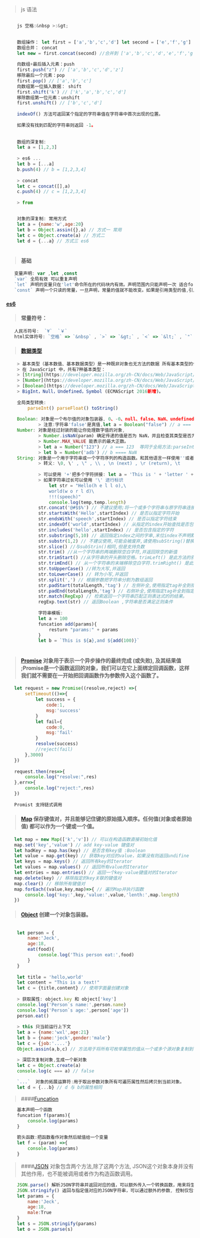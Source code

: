 > js 语法
```js

	js 空格:&nbsp >:&gt;
	

	数组操作： let first = ['a','b','c','d'] let second = ['e','f','g']
	数组合并： concat
	let new = first.concat(second) //合并到 ['a','b','c','d','e','f','g'] 
	
	向数组+最后插入元素：push
	first.push("z") // ['a','b','c','d','z']
	移除最后一个元素：pop
	first.pop() // ['a','b','c']
	向数组第一位插入数据： shift
	first.shift('k') // ['k','a','b','c','d']
	移除数组第一位元素：unshift
	first.unshift() // ['b','c','d']
	
	indexOf() 方法可返回某个指定的字符串值在字符串中首次出现的位置。
	
	如果没有找到匹配的字符串则返回 -1。
	
	
	数组的深复制:
	let a = [1,2,3]
	
	> es6 ...
	let b = [...a]
	b.push(4) // b = [1,2,3,4]
	
	> concat
	let c = concat([],a) 
	c.push(4) // c = [1,2,3,4]
	
	> from


	对象的深复制: 常用方式
	let a = {name:'w',age:20}
	let b = Object.assin({},a) // 方式一 常用
	let c = Object.create(a) // 方式二
	let d = {...a} // 方式三 es6
	
```

> #### 基础
 ```js
	变量声明: var ,let ,const
	`var` 全局有效 可以重复声明
	`let` 声明的变量只在'let'命令所在的代码块内有效。声明范围内只能声明一次 适合for循环
	`const` 声明一个只读的常量，一旦声明，常量的值就不能改变。如果是引用类型的值,引用数据内部数据可以修改
 ```

#### [es6](https://www.runoob.com/w3cnote/es6-object.html)

 > #### 常量符号：
 ```js
	人民币符号:  `¥`  `￥`
	html实体符号: `空格` => `&nbsp` , `>` => `&gt;` , `<` => `&lt;` , `"` =>`&quot;` , `&` => `&amp;`
 ```

> #### [数据类型](https://developer.mozilla.org/zh-CN/docs/Web/JavaScript/Reference/Global_Objects/String)
```js
	> 基本类型（基本数值、基本数据类型）是一种既非对象也无方法的数据 所有基本类型的值都是不可改变的。
	> 在 JavaScript 中，共有7种基本类型：
	> [String](https://developer.mozilla.org/zh-CN/docs/Web/JavaScript/Reference/Global_Objects/String)，
	> [Number](https://developer.mozilla.org/zh-CN/docs/Web/JavaScript/Reference/Global_Objects/Number)，
	> [Boolean](https://developer.mozilla.org/zh-CN/docs/Web/JavaScript/Reference/Global_Objects/Boolean)，
	> BigInt，Null，Undefined，Symbol (ECMAScript 2016新增)。
	
	全局类型转换:
		parseInt() parseFloat() toString()
		
	Boolean: 对象是一个布尔值的对象包装器, 0、-0、null、false、NaN、undefined、或者空字符串（""），则生成的 Boolean 对象的值为 false。
			> 注意:字符串'false'是真值,let a = Boolean("false") // a === true
	Number: 对象是经过封装的能让你处理数字值的对象,
			> Number.isNaN(param) 确定传递的值是否为 NaN，并且检查其类型是否为 Number。
			> Number.MAX_VALUE 能表示的最大正数。
			> let a = Number("123") // a === 123  等同于全局方法:parseInt("123")
			> let b = Number('adb') // b ==== NaN
	String: 对象是一个用于字符串或一个字符序列的构造函数。和其他语言一样使用''或者""进行包裹
			> 转义: \0, \' , \" , \\ , \n (next) , \r (return), \t
			
			> 可以使用 '+'把多个字符拼接: let a = 'This is ' + 'letter ' + 'a'
			> 如果字符串过长可以使用 '\' 进行标识 
				let str = "Hello(h e l l o),\
				world(w o r l d)\
				!!!(speech)" 
				console.log(temp,temp.length)
			str.concat('@#$$%') // 不建议使用;将一个或多个字符串与原字符串连接合并，形成一个新的字符串并返回 建议使用 赋值操作符（+, +=）代替 concat 方法。		
			str.startsWith('Hello',startIndex) // 是否以指定字符开始
			str.endsWith('speech',startIndex) // 是否以指定字符结束 
			str.indexOf('world',startIndex) // 从指定的index开始查找是否包含指定的子串,并返回index,没有即返回-1,index 不声明默认为0,支持负数
			str.includes('hello',startIndex) // 是否包含指定的字符
			str.substring(5,10) // 返回指定index之间的字串,末位index不声明默认字符串最后一位,不可以是负数
			str.substr(1,2) // 不建议使用,可能会被废弃,请使用subString()替换
			str.slice() //与subStrin()相同,但是支持负数
			str.trim() //从一个字符串的两端删除空白字符,并返回除空的新值
			str.trimStart() //从字符串的开头删除空格。trimLeft() 是此方法的别名
			str.trimEnd() // 从一个字符串的末端移除空白字符.trimRight() 是此方法的别名
			str.toUpperCase() //转为大写,并返回
			str.toLowerCase() // 转为小写,并返回
			str.split(',') // 根据参数把字符串分割为数组返回
			str.padStart(totalLength,'tag') // 左侧补全,使用指定tag补全到指定位数 ,例如 :h.padStart(5,'-')  => 'h----'
			str.padEnd(totalLength,'tag') // 右侧补全,使用指定tag补全到指定位数,例如 :h.padEnd(5,'-')  => '----h'
			str.match(RegExp) // 检索返回一个字符串匹配正则表达式的的结果。
			regExp.text(str) // 返回Boolean ,字符串是否满足正则条件 	
			
			字符串模板:
			let a = 100
			funcation add(params){
				resturn "params:" + params
			}
			let b = `This is ${a},and ${add(100)}` 
		
```

 > #### [Promise](https://developer.mozilla.org/zh-CN/docs/Web/JavaScript/Reference/Global_Objects/Promise) 对象用于表示一个异步操作的最终完成 (或失败), 及其结果值 ;Promise是一个函数返回的对象，我们可以在它上面绑定回调函数，这样我们就不需要在一开始把回调函数作为参数传入这个函数了。
 
 ```js
	let request = new Promise((resolve,reject) =>{
		setTimeout(()=>{
			let success = {
				code:1,
				msg:'success'
			}
			let fail={
				code:0,
				msg:'fail'
			}
			resolve(success)
			//reject(fail)
		},3000)
	})
	
	request.then(res=>{
		console.log("resolve:",res)
	},err=>{
		console.log("reject:",res)
	})
	
	Promist 支持链式调用
 ```
 
 
 > #### [Map](https://developer.mozilla.org/zh-CN/docs/Web/JavaScript/Reference/Global_Objects/Map) 保存键值对，并且能够记住键的原始插入顺序。任何值(对象或者原始值) 都可以作为一个键或一个值。
 
 ```js
	let map = new Map(['k','v']) // 可以在构造函数直接初始化值
	map.set('key','value') // add key-value 键值对
	let hadKey = map.has(key) // 是否含有key值 :Boolean
	let value = map.get(key) // 获取key对应的value，如果没有则返回undifine
	let keys = map.keys() // 返回所有key的Iterator
	let values = map.values() // 返回所有value的Iterator
	let entries = map.entries() // 返回一个key-value键值对的Iterator
	map.delete(key) // 移除指定的key关联的键值对
	map.clear() // 移除所有键值对
	map.forEach((value,key,map)=>{ // 遍历Map并执行函数
		console.log('key:',key,'value:',value,'lenth:',map.length)
	})
 ```
 
 > #### [Object](https://developer.mozilla.org/zh-CN/docs/Web/JavaScript/Reference/Global_Objects/Object) 创建一个对象包装器。
```js

	let person = {
		name:'Jeck',
		age:18,
		eat(food){
			console.log('This person eat:',food)
		}
	}
	
	let title = 'hello,world'
	let content = "This is a text!"
	let c = {title,content} // 使用字面量创建对象
	
	> 获取属性: object.key 和 object['key']
	console.log('Person`s name:',person.name)
	console.log('Person`s age:',person['age'])
	person.eat()
	
	> this 只当前运行上下文
	let a = {name:'wxl',age:21}
	let b = {name:'jeck',gender:'male'}
	let c = {job:'....'}
	Object.assin(a,b,c) // 方法用于将所有可枚举属性的值从一个或多个源对象复制到目标对象。它将返回目标对象。{name:'jeck',age:21,gender:'male'}

	> 深层次复制对象,生成一个新对象
	let c = Object.create(a)
	console.log(c === a) // false 
	
	`...`  对象的拓展运算符:用于取出参数对象所有可遍历属性然后拷贝到当前对象。
	let d = {...b} // d 与 b的属性相同
```



> ####[Funcation]()
> 
```js
	基本声明一个函数
	funcation f(params){
		console.log(params)
	}
	
	箭头函数:把函数看作对象然后赋值给一个变量 
	let f = (param) =>{
		console.log(params)
	}
```

> ####[JSON](https://developer.mozilla.org/zh-CN/docs/Web/JavaScript/Reference/Global_Objects/JSON)  对象包含两个方法,除了这两个方法, JSON这个对象本身并没有其他作用，也不能被调用或者作为构造函数调用。
```js
	JSON.parse() 解析JSON字符串并返回对应的值，可以额外传入一个转换函数，用来将生成的值和其属性, 在返回之前进行某些修改。
	JSON.stringify() 返回与指定值对应的JSON字符串，可以通过额外的参数, 控制仅包含某些属性, 或者以自定义方法来替换某些key对应的属性值。
	let params = {
		name:'Jeck',
		age:18,
		male:True
	}
	let s = JSON.stringify(params)
	let o = JSON.parse(s)
```